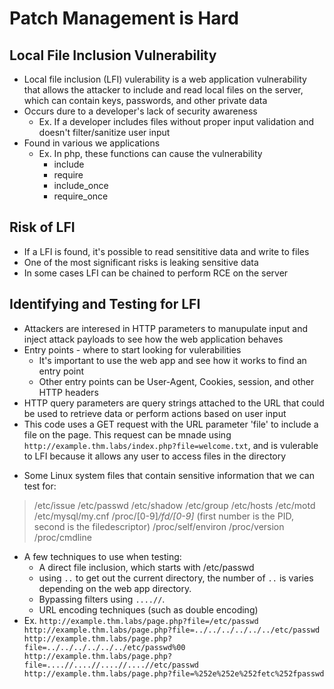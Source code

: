 # Patch Management is Hard

## Local File Inclusion Vulnerability
- Local file inclusion (LFI) vulerability is a web application vulnerability that allows the attacker to include and read local files on the server, which can contain keys, passwords, and other private data
- Occurs dure to a developer's lack of security awareness
    - Ex. If a developer includes files without proper input validation and doesn't filter/sanitize user input
- Found in various we applications
    - Ex. In php, these functions can cause the vulnerability
        - include
        - require
        - include_once
        - require_once
## Risk of LFI
- If a LFI is found, it's possible to read sensititive data and write to files
- One of the most significant risks is leaking sensitive data
- In some cases LFI can be chained to perform RCE on the server
## Identifying and Testing for LFI
- Attackers are interesed in HTTP parameters to manupulate input and inject attack payloads to see how the web application behaves
- Entry points - where to start looking for vulerabilities
    - It's important to use the web app and see how it works to find an entry point
    - Other entry points can be User-Agent, Cookies, session, and other HTTP headers
- HTTP query parameters are query strings attached to the URL that could be used to retrieve data or perform actions based on user input
- This code uses a GET request with the URL parameter 'file' to include a file on the page. This request can be mnade using `http://example.thm.labs/index.php?file=welcome.txt`, and is vulerable to LFI because it allows any user to access files in the directory
><?PHP 
>	include($_GET["file"]);
>?>
- Some Linux system files that contain sensitive information that we can test for:
>/etc/issue
>/etc/passwd
>/etc/shadow
>/etc/group
>/etc/hosts
>/etc/motd
>/etc/mysql/my.cnf
>/proc/[0-9]*/fd/[0-9]*   (first number is the PID, second is the filedescriptor)
>/proc/self/environ
>/proc/version
>/proc/cmdline
- A few techniques to use when testing:
    - A direct file inclusion, which starts with /etc/passwd
    - using `..` to get out the current directory, the number of `..` is varies depending on the web app directory. 
    - Bypassing filters using `....//`.
    - URL encoding techniques (such as double encoding)
- Ex. `http://example.thm.labs/page.php?file=/etc/passwd http://example.thm.labs/page.php?file=../../../../../../etc/passwd http://example.thm.labs/page.php?file=../../../../../../etc/passwd%00 http://example.thm.labs/page.php?file=....//....//....//....//etc/passwd http://example.thm.labs/page.php?file=%252e%252e%252fetc%252fpasswd`
